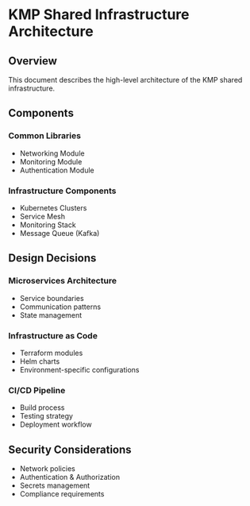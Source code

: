 # KMP Shared Infrastructure Architecture

## Overview
This document describes the high-level architecture of the KMP shared infrastructure.

## Components

### Common Libraries
- Networking Module
- Monitoring Module
- Authentication Module

### Infrastructure Components
- Kubernetes Clusters
- Service Mesh
- Monitoring Stack
- Message Queue (Kafka)

## Design Decisions

### Microservices Architecture
- Service boundaries
- Communication patterns
- State management

### Infrastructure as Code
- Terraform modules
- Helm charts
- Environment-specific configurations

### CI/CD Pipeline
- Build process
- Testing strategy
- Deployment workflow

## Security Considerations
- Network policies
- Authentication & Authorization
- Secrets management
- Compliance requirements
